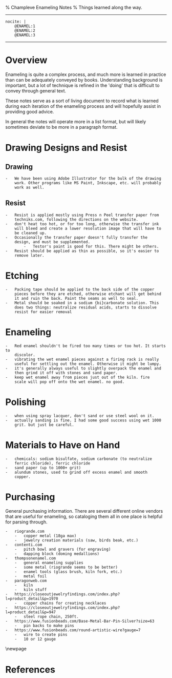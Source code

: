% Champleve Enameling Notes
% Things learned along the way.

---
    nocite: |
        @ENAMEL:1
        @ENAMEL:2
        @ENAMEL:3

---

# Overview

Enameling is quite a complex process, and much more is learned in
practice than can be adequately conveyed by books. Understanding
background is important, but a lot of technique is refined in the
'doing' that is difficult to convey through general text.

These notes serve as a sort of living document to record what is learned
during each iteration of the enameling process and will hopefully assist
in providing good advice. 

In general the notes will operate more in a list format, but will likely
sometimes deviate to be more in a paragraph format. 

# Drawing Designs and Resist

## Drawing

    -   We have been using Adobe Illustrator for the bulk of the drawing
        work. Other programs like MS Paint, Inkscape, etc. will probably
        work as well. 

## Resist

    -   Resist is applied mostly using Press n Peel transfer paper from
        techniks.com, following the directions on the website. 
    -   don't heat too hot, or for too long, otherwise the transfer ink
        will bleed and create a lower resolution image that will have to
        be cleaned up. 
    -   Occasionally the transfer paper doesn't fully transfer the
        design, and must be supplemented.
            -   Testor's paint is good for this. There might be others. 
    -   Resist should be applied as thin as possible, so it's easier to
        remove later.

# Etching

    -   Packing tape should be applied to the back side of the copper
        pieces before they are etched, otherwise etchant will get behind
        it and ruin the back. Paint the seams as well to seal.
    -   Metal should be soaked in a sodium {bi}carbonate solution. This
        does two things: neutralize residual acids, starts to dissolve
        resist for easier removal

# Enameling

    -   Red enamel shouldn't be fired too many times or too hot. It starts to
        discolor.
    -   vibrating the wet enamel pieces against a firing rack is really
        useful for settling out the enamel. Otherwise it might be lumpy.
    -   it's generally always useful to slightly overpack the enamel and
        then grind it off with stones and sand paper.
    -   keep wet enamel away from pieces just out of the kiln. fire
        scale will pop off onto the wet enamel. no good. 

# Polishing
    
    -   when using spray lacquer, don't sand or use steel wool on it. 
    -   actually sanding is fine. I had some good success using wet 1000
        grit. but just be careful.

# Materials to Have on Hand

    -   chemicals: sodium bisulfate, sodium carbonate (to neutralize
        ferric chloride), ferric chloride
    -   sand paper (up to 1000+ grit)
    -   alundum stones, used to grind off excess enamel and smooth
        copper.

# Purchasing 

General purchasing information. There are several different online
vendors that are useful for enameling, so cataloging them all in one
place is helpful for parsing through. 

    -   riogrande.com
        -   copper metal (18ga max)
        -   jewelry creation materials (saw, birds beak, etc.)
    -   contenti.com
        -   pitch bowl and gravers (for engraving)
        -   dapping block (doming medallions)
    -   thompsonenamel.com
        -   general enameling supplies
        -   some metal (riogrande seems to be better)
        -   enamel tools (glass brush, kiln fork, etc.)
        -   metal foil
    -   paragonweb.com
        -   kiln
        -   kiln stuff
    -   https://closeoutjewelryfindings.com/index.php?l=product_detail&p=1970
        -   copper chains for creating necklaces
    -   https://closeoutjewelryfindings.com/index.php?l=product_detail&p=947
        -   steel rope chain, 250ft. 
    -   https://www.fusionbeads.com/Base-Metal-Bar-Pin-Silver?size=63
        -   pin backs to make pins
    -   https://www.fusionbeads.com/round-artistic-wire?gauge=7
        -   wire to create pins
        -   10 or 12 gauge

\newpage

# References
